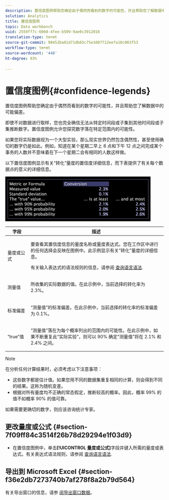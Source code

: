 ```yaml
---
description: 置信度图例帮助您确定由于偶然而看到的数字的可能性，并且帮助您了解数据中的可能偏差。
solution: Analytics
title: 置信度图例
topic: Data workbench
uuid: 2559ff7c-6060-4fee-b509-9ae0c3912016
translation-type: tm+mt
source-git-commit: 98452ba81d71db65c75e3d07712eefa18c003f53
workflow-type: tm+mt
source-wordcount: '448'
ht-degree: 93%

---
```



# 置信度图例{#confidence-legends}

置信度图例帮助您确定由于偶然而看到的数字的可能性，并且帮助您了解数据中的可能偏差。

即使不对数据进行取样，您也完全确信无法从特定时间段或子集到其他时间段或子集推断数字。置信度图例允许您探究数字落在特定范围内的可能性。

如果您将实际数据视为一个大型实验，那么现实世界仍然包含偶然性，甚至使用确切的数字仍是如此。例如，知道在某个星期二早上 8 点和下午 12 点之间完成某个事务的人数并不意味着在下一个星期二会有相同的人数这样做。

以下置信度图例显示有关“转化”量度的置信度详细信息，而下表提供了有关每个数据点的意义的详细信息。

![](assets/lgd_ConfidenceLegend.png)

<table id="table_387F22C7EF4E4DE9AD810D3D9204676F"> 
 <thead> 
  <tr> 
   <th colname="col1" class="entry"> 字段 </th> 
   <th colname="col2" class="entry"> 描述 </th> 
  </tr> 
 </thead>
 <tbody> 
  <tr> 
   <td colname="col1"> <p>量度或公式 </p> </td> 
   <td colname="col2"> <p>要查看其置信度信息的量度名称或量度表达式。您在工作区中进行的任何选择会反映在图例中。此示例显示有关“转化”量度的详细信息。 </p> <p>有关输入表达式的语法规则的信息，请参阅 <a href="../../../../home/c-get-started/c-qry-lang-syntx/c-qry-lang-syntx.md#concept-15d1d3f5164a47d49468c5acb7299d9f"> 查询语言语法</a>. </p> </td> 
  </tr> 
  <tr> 
   <td colname="col1"> <p>测量值 </p> </td> 
   <td colname="col2"> <p>所收集的实际数据的值。在此示例中，当前选择的转化率为 2.3%。 </p> </td> 
  </tr> 
  <tr> 
   <td colname="col1"> <p>标准偏差 </p> </td> 
   <td colname="col2"> <p>“测量值”的标准偏差。在此示例中，当前选择的转化率的标准偏差为 0.1%。 </p> </td> 
  </tr> 
  <tr> 
   <td colname="col1"> <p>“true”值 </p> </td> 
   <td colname="col2"> <p>“测量值”落在为每个概率列出的范围内的可能性。在此示例中，如果不断重复此“实际实验”，则可以 90% 确定“测量值”将在 2.1% 和 2.4% 之间。 </p> </td> 
  </tr> 
 </tbody> 
</table>

>[!NOTE]
>
>在分析任何计算结果时，必须考虑以下注意事项：
>* 这些数字都是估计值。如果您用不同的数据集重复相同的计算，则会得到不同的结果。这称为随机变差。
>* 根据对所有量度均不正确的常态假定，推断较高的概率。因此，概率 99% 的值不如概率 90% 的值可靠。

>
>
如果需要更确切的数字，则应该咨询统计专家。

## 更改量度或公式 {#section-7f09ff84c3514f26b78d29294e1f03d9}

* 在置信度图例中，单击&#x200B;**[!UICONTROL 量度或公式]**&#x200B;字段并键入所需的量度或表达式。有关表达式语法规则，请参阅 [查询语言语法](../../../../home/c-get-started/c-qry-lang-syntx/c-qry-lang-syntx.md#concept-15d1d3f5164a47d49468c5acb7299d9f).

## 导出到 Microsoft Excel {#section-f36e2db7273740b7af278f8a2b79d564}

有关导出窗口的信息，请参 [阅导出窗口数据](../../../../home/c-get-started/c-wk-win-wksp/c-exp-win-data.md#concept-8df61d64ed434cc5a499023c44197349)。
